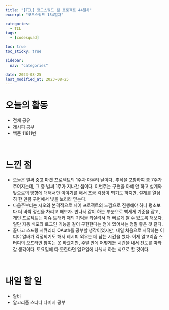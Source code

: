 ```yaml
---
title: "[TIL] 코드스쿼드 팀 프로젝트 44일차"
excerpt: "코드스쿼드 154일차"

categories:
  - TIL
tags:
  - [codesquad]

toc: true
toc_sticky: true

sidebar:
  nav: "categories"

date: 2023-08-25
last_modified_at: 2023-08-25
---
```


# 오늘의 활동

- 전체 공유
- 레시피 공부
- 백준 11811번

<br>

# 느낀 점

- 오늘은 벌써 중고 마켓 프로젝트의 1주차 마무리 날이다. 추석을 포함하여 총 7주가 주어지는데, 그 중 벌써 1주가 지나간 셈이다. 이번주는 구현을 아예 안 하고 설계와 앞으로의 방향에 대해서만 이야기를 해서 조금 걱정이 되기도 하지만, 설계를 열심히 한 만큼 구현에서 빛을 보리라 믿는다.
- 다음주부터는 시오와 본격적으로 페어 프로젝트의 느낌으로 진행해야 하니 평소보다 더 바짝 정신을 차리고 해보자. 만나서 같이 하는 부분으로 빡세게 기준을 잡고, 개인 프로젝트는 이슈 트래커 때의 기억을 되살려서 더 빠르게 짤 수 있도록 해보자. 일단 자동 배포와 로그인 기능을 같이 구현한다는 점에 있어서는 정말 좋은 것 같다.
- 끝나고 스프링 시큐리티 OAuth를 공부할 생각이었지만, 내일 처음으로 시작하는 이디야 알바가 걱정되기도 해서 레시피 외우는 데 남는 시간을 썼다. 이제 알고리즘 스터디의 오프라인 참여는 못 하겠지만, 주말 안에 어떻게든 시간을 내서 진도를 따라갈 생각이다. 토요일에 다 못한다면 일요일에 나눠서 하는 식으로 할 것이다.

<br>

# 내일 할 일

- 알바
- 알고리즘 스터디 나머지 공부
